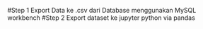 #Step 1 
Export Data ke .csv dari Database menggunakan MySQL workbench
#Step 2
Export dataset ke jupyter python via pandas 
